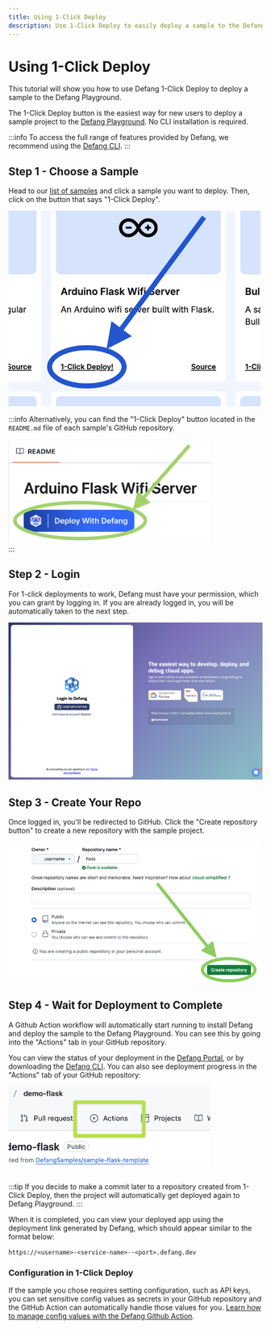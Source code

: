 ```yaml
---
title: Using 1-Click Deploy
description: Use 1-Click Deploy to easily deploy a sample to the Defang Playground.
---
```


# Using 1-Click Deploy

This tutorial will show you how to use Defang 1-Click Deploy to deploy a sample to the Defang Playground.

The 1-Click Deploy button is the easiest way for new users to deploy a sample project to the [Defang Playground](/docs/concepts/defang-playground). No CLI installation is required.

:::info
To access the full range of features provided by Defang, we recommend using the [Defang CLI](/docs/intro/getting-started).
:::

## Step 1 - Choose a Sample
Head to our [list of samples](https://defang.io/#samples) and click a sample you want to deploy. Then, click on the button that says "1-Click Deploy".

<img src="/img/use-one-click-tutorial/one-click-deploy-button.png" alt="one-click-deploy-button" width="500"/>
<br/>

:::info
Alternatively, you can find the "1-Click Deploy" button located in the `README.md` file of each sample's GitHub repository.

<img src="/img/use-one-click-tutorial/deploy-with-defang-button.png" alt="deploy-with-defang-button" width="400"/>
<br/>
:::

## Step 2 - Login

For 1-click deployments to work, Defang must have your permission, which you can grant by logging in. If you are already logged in, you will be automatically taken to the next step.

![login-screen](/img/use-one-click-tutorial/login-screen.png)


## Step 3 - Create Your Repo

Once logged in, you'll be redirected to GitHub. Click the "Create repository button" to create a new repository with the sample project.

<img src="/img/use-one-click-tutorial/create-repository.png" alt="create-repository" width="600"/>
<br/>


## Step 4 - Wait for Deployment to Complete

A Github Action workflow will automatically start running to install Defang and deploy the sample to the Defang Playground. You can see this by going into the "Actions" tab in your GitHub repository.

You can view the status of your deployment in the [Defang Portal](https://portal.defang.dev/), or by downloading the [Defang CLI](/docs/intro/getting-started).  You can also see deployment progress in the "Actions" tab of your GitHub repository:

<img src="/img/use-one-click-tutorial/actions.png" alt="github-actions-tab" width="400"/>

<br/>
<br/>

:::tip
If you decide to make a commit later to a repository created from 1-Click Deploy, then the project will automatically get deployed again to Defang Playground.
:::

When it is completed, you can view your deployed app using the deployment link generated by Defang, which should appear similar to the format below:
```
https://<username>-<service-name>--<port>.defang.dev
```

### Configuration in 1-Click Deploy

If the sample you chose requires setting configuration, such as API keys, you can set sensitive config values as secrets in your GitHub repository and the GitHub Action can automatically handle those values for you. [Learn how to manage config values with the Defang Github Action](https://github.com/DefangLabs/defang-github-action?tab=readme-ov-file#managing-config-values).
